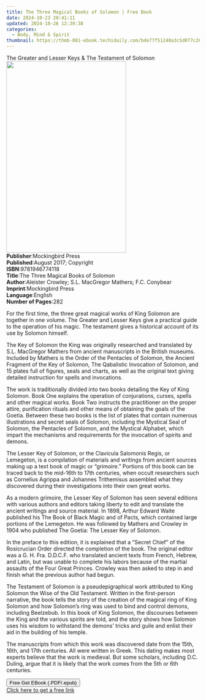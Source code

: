 ```yaml
---
title: The Three Magical Books of Solomon | Free Book
date: 2024-10-23 20:41:11
updated: 2024-10-26 12:39:38
categories:
  - Body, Mind & Spirit
thumbnail: https://thmb-001-ebook.techidaily.com/bde77f51240a3c5d077c2631d8c877e9924ed4934f74f2dd31a82bf712b87f5e.jpg
---
```

<main id="book-container">
  <div class="flex flex-col">
    <div class="book-brief flex-1 py-6 px-4 sm:p-6 md:py-10 md:px-8">
      <!-- brief-->
      <div class="book-brief-main">
        The Greater and Lesser Keys & The Testament of Solomon
      </div>
    </div>
    <div
      class="book-meta-info flex-1 grid gap-4 col-start-1 col-end-3 row-start-1 sm:mb-6 sm:grid-cols-4 lg:gap-6 lg:col-start-2 lg:row-end-6 lg:row-span-6 lg:mb-0"
    >
      <div
        class="book-meta-info-left place-content-center mt-4 p-4 text-sm leading-6 col-start-2 col-span-2 dark:text-slate-400"
      >
        <img
          class="w-full h-500 object-cover rounded-lg sm:h-255 sm:col-span-2 lg:col-span-full"
          src="https://img-001-ebook.techidaily.com/3bfeb51120ee067c49960aedd6f4d752069e9629049f3e804f550cfc6e6ae9d8.jpg"
          alt=""
          width="312"
          height="500"
        />
      </div>
      <div
        class="book-meta-info-right mt-2 col-start-1 row-start-2 col-span-3 self-center"
      >
        <!-- meta data  -->
        <div class="flex flex-col px-4 md:px-8">
          <div class="flex-1">
            <strong>Publisher</strong>:<span class="px-2"
              >Mockingbird Press</span
            >
          </div>
          <div class="flex-1">
            <strong>Published</strong>:<span class="px-2"
              >August 2017; Copyright</span
            >
          </div>
          <div class="flex-1">
            <strong>ISBN</strong>:<span class="px-2">9781946774118</span>
          </div>
          <div class="flex-1">
            <strong>Title</strong>:<span class="px-2"
              >The Three Magical Books of Solomon</span
            >
          </div>
          <div class="flex-1">
            <strong>Author</strong>:<span class="px-2"
              >Aleister Crowley; S.L. MacGregor Mathers; F.C. Conybear</span
            >
          </div>
          <div class="flex-1">
            <strong>Imprint</strong>:<span class="px-2">Mockingbird Press</span>
          </div>
          <div class="flex-1">
            <strong>Language</strong>:<span class="px-2">English</span>
          </div>
          <div class="flex-1">
            <strong>Number of Pages</strong>:<span class="px-2">282</span>
          </div>
        </div>
      </div>
    </div>
    <div class="book-description flex-1 py-6 px-4 sm:p-6 md:py-10 md:px-8">
      <div class="book-description-main">
        <div accordion-content="" id="description">
          <p>
            For the first time, the three great magical works of King Solomon
            are together in one volume. The Greater and Lesser Keys give a
            practical guide to the operation of his magic. The testament gives a
            historical account of its use by Solomon himself.
          </p>
          <p>
            The Key of Solomon the King was originally researched and translated
            by S.L. MacGregor Mathers from ancient manuscripts in the British
            museums. Included by Mathers is the Order of the Pentacles of
            Solomon, the Ancient Fragment of the Key of Solomon, The Qabalistic
            Invocation of Solomon, and 15 plates full of figures, seals and
            charts, as well as the original text giving detailed instruction for
            spells and invocations.
          </p>
          <p>
            The work is traditionally divided into two books detailing the Key
            of King Solomon. Book One explains the operation of conjurations,
            curses, spells and other magical works. Book Two instructs the
            practitioner on the proper attire, purification rituals and other
            means of obtaining the goals of the Goetia. Between these two books
            is the list of plates that contain numerous illustrations and secret
            seals of Solomon, including the Mystical Seal of Solomon, the
            Pentacles of Solomon, and the Mystical Alphabet, which impart the
            mechanisms and requirements for the invocation of spirits and
            demons.
          </p>
          <p>
            The Lesser Key of Solomon, or the Clavicula Salomonis Regis, or
            Lemegeton, is a compilation of materials and writings from ancient
            sources making up a text book of magic or “grimoire.” Portions of
            this book can be traced back to the mid-16th to 17th centuries, when
            occult researchers such as Cornelius Agrippa and Johannes
            Trithemisus assembled what they discovered during their
            investigations into their own great works.
          </p>
          <p>
            As a modern grimoire, the Lesser Key of Solomon has seen several
            editions with various authors and editors taking liberty to edit and
            translate the ancient writings and source material. In 1898, Arthur
            Edward Waite published his The Book of Black Magic and of Pacts,
            which contained large portions of the Lemegeton. He was followed by
            Mathers and Crowley in 1904 who published The Goetia: The Lesser Key
            of Solomon.
          </p>
          <p>
            In the preface to this edition, it is explained that a “Secret
            Chief” of the Rosicrucian Order directed the completion of the book.
            The original editor was a G. H. Fra. D.D.C.F. who translated ancient
            texts from French, Hebrew, and Latin, but was unable to complete his
            labors because of the martial assaults of the Four Great Princes.
            Crowley was then asked to step in and finish what the previous
            author had begun.
          </p>
          <p>
            The Testament of Solomon is a pseudepigraphical work attributed to
            King Solomon the Wise of the Old Testament. Written in the
            first-person narrative, the book tells the story of the creation of
            the magical ring of King Solomon and how Solomon’s ring was used to
            bind and control demons, including Beelzebub. In this book of King
            Solomon, the discourses between the King and the various spirits are
            told, and the story shows how Solomon uses his wisdom to withstand
            the demons’ tricks and guile and enlist their aid in the building of
            his temple.
          </p>
          <p>
            The manuscripts from which this work was discovered date from the
            15th, 16th, and 17th centuries. All were written in Greek. This
            dating makes most experts believe that the work is medieval. But
            some scholars, including D.C. Duling, argue that it is likely that
            the work comes from the 5th or 6th centuries.
          </p>
        </div>
        <div class="accordion-fader"></div>
      </div>
    </div>
    <div class="book-excerpts flex-1 py-6 px-4 sm:p-6 md:py-10 md:px-8"></div>
    <div
      class="book-about-author flex-1 py-6 px-4 sm:p-6 md:py-10 md:px-8"
    ></div>
    <div class="book-free-get flex-1 py-6 px-4 sm:p-6 md:py-10 md:px-8">
      <button
        id="btn-free-get"
        class="bg-blue-500 hover:bg-blue-700 text-white font-bold py-2 px-4 rounded"
      >
        Free Get EBook (.PDF/.epub)
      </button>
      <div id="countdown-display" class="px-2 text-lg mt-2"></div>
      <a
        id="free-link"
        class="hidden bg-blue-500 hover:bg-blue-700 text-white font-bold py-2 px-4 rounded"
        href="https://www.ebooks.com/en-us/book/209911692/the-three-magical-books-of-solomon/aleister-crowley/"
        target="_blank"
        >Click here to get a free link</a
      >
    </div>
    <script>
      let countdownTime = 0;
      let countdownInterval = null;
      document
        .getElementById('btn-free-get')
        .addEventListener('click', startCountdown);
      function startCountdown() {
        countdownTime = new Date().getTime() + 60000 * 3;
        countdownInterval = setInterval(updateCountdown, 1000);
        document.getElementById('btn-free-get').disabled = true;
        document
          .getElementById('btn-free-get')
          .classList.add('bg-gray-500', 'cursor-not-allowed');
      }
      function updateCountdown() {
        let currentTime = new Date().getTime();
        let timeLeft = countdownTime - currentTime;
        let secondsLeft = Math.floor(timeLeft / 1000);
        document.getElementById('countdown-display').innerHTML =
          `Remaining time: ${secondsLeft} seconds.`;
        if (secondsLeft <= 0) {
          clearInterval(countdownInterval);
          document.getElementById('btn-free-get').classList.add('hidden');
          document.getElementById('free-link').classList.remove('hidden');
          document.getElementById('countdown-display').innerHTML = '';
        }
      }
    </script>
  </div>
</main>

